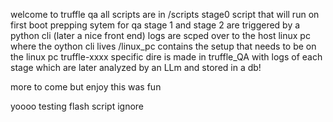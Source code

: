 welcome to truffle qa
all scripts are in /scripts
stage0
script that will run on first boot prepping sytem for qa 
stage 1 and stage 2
are triggered by a python cli (later a nice front end)
logs are scped over to the host linux pc
where the oython cli lives
/linux_pc contains the setup that needs to be on the linux pc
truffle-xxxx specific dire is made in truffle_QA
with logs of each stage which are later analyzed by an LLm and stored in a db!

more to come but enjoy
this was fun


yoooo  testing flash script ignore
